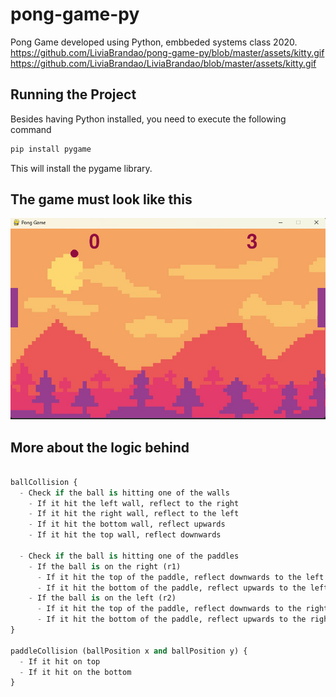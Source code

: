 # pong-game-py
Pong Game developed using Python, embbeded systems class 2020.
https://github.com/LiviaBrandao/pong-game-py/blob/master/assets/kitty.gif
https://github.com/LiviaBrandao/LiviaBrandao/blob/master/assets/kitty.gif

## Running the Project
Besides having Python installed, you need to execute the following command

``` python 
pip install pygame
```

This will install the pygame library.

## The game must look like this
![Screenshot](https://github.com/LiviaBrandao/pong-game-py/blob/master/assets/gameScreenshot.png)

## More about the logic behind

``` python

ballCollision {
  - Check if the ball is hitting one of the walls
    - If it hit the left wall, reflect to the right
    - If it hit the right wall, reflect to the left
    - If it hit the bottom wall, reflect upwards
    - If it hit the top wall, reflect downwards

  - Check if the ball is hitting one of the paddles
    - If the ball is on the right (r1)
      - If it hit the top of the paddle, reflect downwards to the left
      - If it hit the bottom of the paddle, reflect upwards to the left
    - If the ball is on the left (r2)
      - If it hit the top of the paddle, reflect downwards to the right
      - If it hit the bottom of the paddle, reflect upwards to the right
}

paddleCollision (ballPosition x and ballPosition y) {
  - If it hit on top
  - If it hit on the bottom
}

```
